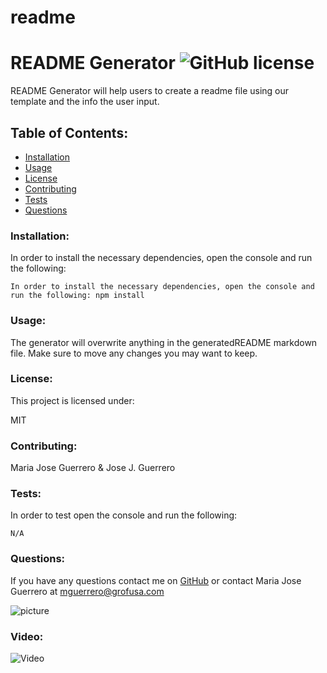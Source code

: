 # readme

# README Generator  ![GitHub license](https://img.shields.io/github/license/Naereen/StrapDown.js.svg)

README Generator will help users to create a readme file using our template and the info the user input.

## Table of Contents:
* [Installation](#installation)
* [Usage](#usage)
* [License](#license)
* [Contributing](#contributing)
* [Tests](#tests)
* [Questions](#questions)

### Installation:
In order to install the necessary dependencies, open the console and run the following:

```In order to install the necessary dependencies, open the console and run the following: npm install```

### Usage:
The generator will overwrite anything in the generatedREADME markdown file. Make sure to move any changes you may want to keep.

### License:
This project is licensed under:

MIT

### Contributing:
Maria Jose Guerrero & Jose J. Guerrero

### Tests:
In order to test open the console and run the following:

```N/A```

### Questions:
If you have any questions contact me on [GitHub](https://github.com/mjguerrero) or contact 
Maria Jose Guerrero at mguerrero@grofusa.com

![picture](https://github.com/mjguerrero.png?size=80)

### Video:
![Video](https://drive.google.com/file/d/1W5p-B2lWvNkzWv_yq2yusHT2bAx_W2vt/view?usp=sharing)